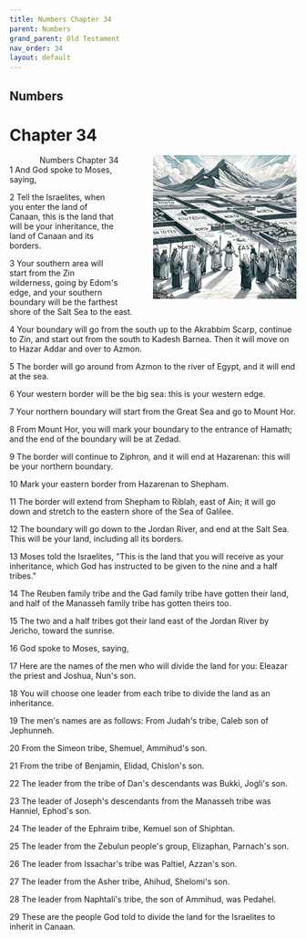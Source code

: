 ```yaml
---
title: Numbers Chapter 34
parent: Numbers
grand_parent: Old Testament
nav_order: 34
layout: default
---
```


## Numbers

# Chapter 34

<div style="clear: both; text-align: right;">
    <img src="/assets/Image/Numbers/500/34.jpg" alt="Numbers Chapter 34" class="chapter-image" style="max-width: 50%; height: auto; float: right; margin: 0 0 10px 10px; padding-left: 10%;">
    <figcaption style="font-size: 14px;">Numbers Chapter 34</figcaption>
</div>
1 And God spoke to Moses, saying,

2 Tell the Israelites, when you enter the land of Canaan, this is the land that will be your inheritance, the land of Canaan and its borders.

3 Your southern area will start from the Zin wilderness, going by Edom's edge, and your southern boundary will be the farthest shore of the Salt Sea to the east.

4 Your boundary will go from the south up to the Akrabbim Scarp, continue to Zin, and start out from the south to Kadesh Barnea. Then it will move on to Hazar Addar and over to Azmon.

5 The border will go around from Azmon to the river of Egypt, and it will end at the sea.

6 Your western border will be the big sea: this is your western edge.

7 Your northern boundary will start from the Great Sea and go to Mount Hor.

8 From Mount Hor, you will mark your boundary to the entrance of Hamath; and the end of the boundary will be at Zedad.

9 The border will continue to Ziphron, and it will end at Hazarenan: this will be your northern boundary.

10 Mark your eastern border from Hazarenan to Shepham.

11 The border will extend from Shepham to Riblah, east of Ain; it will go down and stretch to the eastern shore of the Sea of Galilee.

12 The boundary will go down to the Jordan River, and end at the Salt Sea. This will be your land, including all its borders.

13 Moses told the Israelites, "This is the land that you will receive as your inheritance, which God has instructed to be given to the nine and a half tribes."

14 The Reuben family tribe and the Gad family tribe have gotten their land, and half of the Manasseh family tribe has gotten theirs too.

15 The two and a half tribes got their land east of the Jordan River by Jericho, toward the sunrise.

16 God spoke to Moses, saying,

17 Here are the names of the men who will divide the land for you: Eleazar the priest and Joshua, Nun's son.

18 You will choose one leader from each tribe to divide the land as an inheritance.

19 The men's names are as follows: From Judah's tribe, Caleb son of Jephunneh.

20 From the Simeon tribe, Shemuel, Ammihud's son.

21 From the tribe of Benjamin, Elidad, Chislon's son.

22 The leader from the tribe of Dan's descendants was Bukki, Jogli's son.

23 The leader of Joseph's descendants from the Manasseh tribe was Hanniel, Ephod's son.

24 The leader of the Ephraim tribe, Kemuel son of Shiphtan.

25 The leader from the Zebulun people's group, Elizaphan, Parnach's son.

26 The leader from Issachar's tribe was Paltiel, Azzan's son.

27 The leader from the Asher tribe, Ahihud, Shelomi's son.

28 The leader from Naphtali's tribe, the son of Ammihud, was Pedahel.

29 These are the people God told to divide the land for the Israelites to inherit in Canaan.


